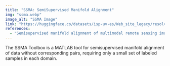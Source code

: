 ```yaml
---
title: "SSMA: SemiSupervised Manifold Alignment"
img: "ssma.webp"
image_alt: "SSMA Image"
link: "https://huggingface.co/datasets/isp-uv-es/Web_site_legacy/resolve/main/code/soft_feature/ssma.zip"
references:
  - "Semisupervised manifold alignment of multimodal remote sensing images. Tuia, D., Volpi, M., Trolliet, M., Camps-Valls, G. IEEE Transactions on Geoscience and Remote Sensing, 52(12):7708-7720, 2014."
---
```


The SSMA Toolbox is a MATLAB tool for semisupervised manifold alignment of data without corresponding pairs, requiring only a small set of labeled samples in each domain.